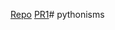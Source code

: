 [Repo](https://github.com/Mohammadnim123/pythonisms)
[PR1](https://github.com/Mohammadnim123/pythonisms/pull/1)# pythonisms
